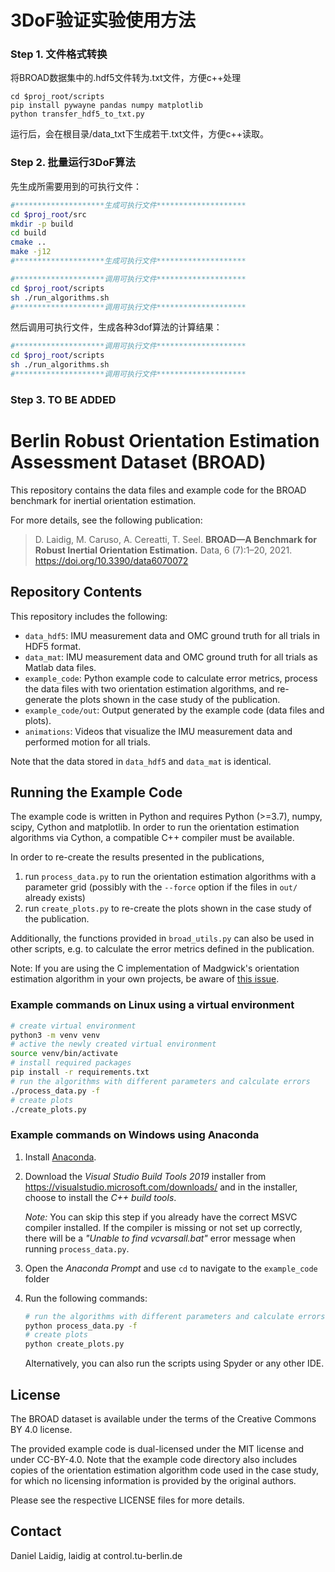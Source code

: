 # 3DoF验证实验使用方法

### Step 1. 文件格式转换

将BROAD数据集中的.hdf5文件转为.txt文件，方便c++处理

```shell
cd $proj_root/scripts
pip install pywayne pandas numpy matplotlib
python transfer_hdf5_to_txt.py
```

运行后，会在根目录/data_txt下生成若干.txt文件，方便c++读取。

### Step 2. 批量运行3DoF算法

先生成所需要用到的可执行文件：

```bash
#********************生成可执行文件********************
cd $proj_root/src
mkdir -p build
cd build
cmake ..
make -j12
#********************生成可执行文件********************
```

```bash
#********************调用可执行文件********************
cd $proj_root/scripts
sh ./run_algorithms.sh
#********************调用可执行文件********************
```



然后调用可执行文件，生成各种3dof算法的计算结果：

```bash
#********************调用可执行文件********************
cd $proj_root/scripts
sh ./run_algorithms.sh
#********************调用可执行文件********************
```

### Step 3. TO BE ADDED





# Berlin Robust Orientation Estimation Assessment Dataset (BROAD)

This repository contains the data files and example code for the BROAD benchmark for inertial orientation estimation.

For more details, see the following publication:

> D. Laidig, M. Caruso, A. Cereatti, T. Seel. **BROAD—A Benchmark for Robust Inertial Orientation Estimation.**
> Data, 6 (7):1–20, 2021. <https://doi.org/10.3390/data6070072>

## Repository Contents

This repository includes the following:

- `data_hdf5`: IMU measurement data and OMC ground truth for all trials in HDF5 format.
- `data_mat`: IMU measurement data and OMC ground truth for all trials as Matlab data files.
- `example_code`: Python example code to calculate error metrics, process the data files with two orientation estimation
  algorithms, and re-generate the plots shown in the case study of the publication.
- `example_code/out`: Output generated by the example code (data files and plots).
- `animations`: Videos that visualize the IMU measurement data and performed motion for all trials.

Note that the data stored in `data_hdf5` and `data_mat` is identical.

## Running the Example Code

The example code is written in Python and requires Python (>=3.7), numpy, scipy, Cython and matplotlib. In order to run
the orientation estimation algorithms via Cython, a compatible C++ compiler must be available.

In order to re-create the results presented in the publications,

1. run `process_data.py` to run the orientation estimation algorithms with a parameter grid (possibly with the
   `--force` option if the files in `out/` already exists)
2. run `create_plots.py` to re-create the plots shown in the case study of the publication.

Additionally, the functions provided in `broad_utils.py` can also be used in other scripts, e.g. to calculate the error
metrics defined in the publication.

Note: If you are using the C implementation of Madgwick's orientation estimation algorithm in your own projects, be
aware of [this issue](https://github.com/dlaidig/broad/issues/1).

### Example commands on Linux using a virtual environment

~~~sh
# create virtual environment
python3 -m venv venv
# active the newly created virtual environment
source venv/bin/activate
# install required packages
pip install -r requirements.txt
# run the algorithms with different parameters and calculate errors
./process_data.py -f
# create plots
./create_plots.py
~~~

### Example commands on Windows using Anaconda

1. Install [Anaconda](https://www.anaconda.com/products/individual#Downloads).
2. Download the *Visual Studio Build Tools 2019* installer from <https://visualstudio.microsoft.com/downloads/> and in
   the installer, choose to install the *C++ build tools*.

   *Note:* You can skip this step if you already have the correct MSVC compiler installed. If the compiler is missing or
   not set up correctly, there will be a *"Unable to find vcvarsall.bat"* error message when running `process_data.py`. 

3. Open the *Anaconda Prompt* and use `cd` to navigate to the `example_code` folder
4. Run the following commands:

   ~~~sh
   # run the algorithms with different parameters and calculate errors
   python process_data.py -f
   # create plots
   python create_plots.py
   ~~~

   Alternatively, you can also run the scripts using Spyder or any other IDE.


## License

The BROAD dataset is available under the terms of the Creative Commons BY 4.0 license.

The provided example code is dual-licensed under the MIT license and under CC-BY-4.0. Note that the example code
directory also includes copies of the orientation estimation algorithm code used in the case study, for which no
licensing information is provided by the original authors.

Please see the respective LICENSE files for more details.

## Contact

Daniel Laidig, laidig at control.tu-berlin.de
